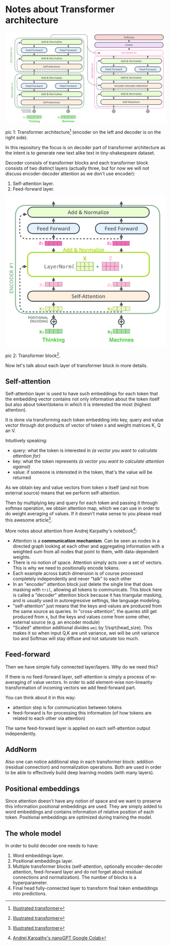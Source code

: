 # Notes about Transformer architecture

![transformer architecture](../../../assets/transformer/transformer_architecture.png)

pic 1: Transformer architecture[^1] (encoder on the left and decoder is on the right side).

In this repository the focus is on decoder part of transformer architecture as the intent is to generate new text alike text in tiny-shakespeare dataset.

Decoder consists of transformer blocks and each transformer block consists of two distinct layers (actually three, but for now we will not discuss encoder-decoder attention as we don't use encoder):

1. Self-attention layer.
2. Feed-forward layer.

![transformer block](../../../assets/transformer/transformer_block.png)

pic 2: Transformer block[^1].

Now let's talk about each layer of transformer block in more details.

## Self-attention

Self-attention layer is used to have such embeddings for each token that the embedding vector contains not only information about the token itself but also about token\tokens in which it is interested the most (highest attention).

It is done via transforming each token embedding into key, query and value vector through dot products of vector of token x and weight matrices K, Q an V.

Intuitively speaking:

- query: what the token is interested in *(a vector you want to calculate attention for)*
- key: what the token represents *(a vector you want to calculate attention against)*
- value: if someone is interested in the token, that's the value will be returned

As we obtain key and value vectors from token x itself (and not from external source) means that we perform self-attention.

Then by multiplying key and query for each token and passing it through softmax operation, we obtain attention map, which we can use in order to do weight averaging of values. If it doesn't make sense to you please read this awesome article[^1].

More notes about attention from Andrej Karpathy's notebook[^2]:

- Attention is a **communication mechanism**. Can be seen as nodes in a directed graph looking at each other and aggregating information with a weighted sum from all nodes that point to them, with data-dependent weights.
- There is no notion of space. Attention simply acts over a set of vectors. This is why we need to positionally encode tokens.
- Each example across batch dimension is of course processed completely independently and never "talk" to each other
- In an "encoder" attention block just delete the single line that does masking with `tril`, allowing all tokens to communicate. This block here is called a "decoder" attention block because it has triangular masking, and is usually used in autoregressive settings, like language modeling.
- "self-attention" just means that the keys and values are produced from the same source as queries. In "cross-attention", the queries still get produced from x, but the keys and values come from some other, external source (e.g. an encoder module)
- "Scaled" attention additional divides `wei` by 1/sqrt(head_size). This makes it so when input Q,K are unit variance, wei will be unit variance too and Softmax will stay diffuse and not saturate too much.

## Feed-forward

Then we have simple fully connected layer/layers. Why do we need this?

If there is no feed-forward layer, self-attention is simply a process of re-averaging of value vectors. In order to add element-wise non-linearity transformation of incoming vectors we add feed-forward part.

You can think about it in this way:

- attention step is for communication between tokens
- feed-forward is for processing this information (of how tokens are related to each other via attention)

The same feed-forward layer is applied on each self-attention output independently.

## AddNorm

Also one can notice additional step in each transformer block: addition (residual connection) and normalization operations. Both are used in order to be able to effectively build deep learning models (with many layers).

## Positional embeddings

Since attention doesn't have any notion of space and we want to preserve this information positional embeddings are used. They are simply added to word embeddings and contains information of relative position of each token. Positional embeddings are optimized during training the model.

## The whole model

In order to build decoder one needs to have:

1. Word embeddings layer.
2. Positional embeddings layer.
3. Multiple transformer blocks (self-attention, optionally encoder-decoder attention, feed-forward layer and do not forget about residual connections and normalization). The number of blocks is a hyperparameter.
4. Final head fully-connected layer to transform final token embeddings into predictions.

[^1]: [Illustrated transformer](https://jalammar.github.io/illustrated-transformer/)
[^2]:[Andrej Karpathy's nanoGPT Google Colab](<https://colab.research.google.com/drive/1JMLa53HDuA-i7ZBmqV7ZnA3c_fvtXnx-?usp=sharing#scrollTo=h5hjCcLDr2WC>)
